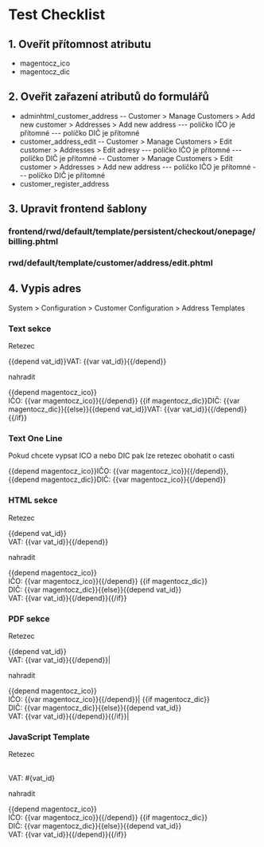 # Test Checklist

## 1. Oveřit přítomnost atributu
 
 - magentocz_ico
 - magentocz_dic

## 2. Oveřit zařazení atributů do formulářů

 - adminhtml_customer_address
 -- Customer > Manage Customers > Add new customer > Addresses > Add new address
 --- políčko IČO je přítomné
 --- políčko DIČ je přítomné
 - customer_address_edit
 -- Customer > Manage Customers > Edit customer > Addresses > Edit adresy
 --- políčko IČO je přítomné
 --- políčko DIČ je přítomné
 -- Customer > Manage Customers > Edit customer > Addresses > Add new address
 --- políčko IČO je přítomné
 --- políčko DIČ je přítomné
 - customer_register_address

## 3. Upravit frontend šablony

### frontend/rwd/default/template/persistent/checkout/onepage/billing.phtml

### rwd/default/template/customer/address/edit.phtml

## 4. Vypis adres

System > Configuration > Customer Configuration > Address Templates

### Text sekce

Retezec 

  {{depend vat_id}}VAT: {{var vat_id}}{{/depend}}

nahradit

  {{depend magentocz_ico}}<br />IČO: {{var magentocz_ico}}{{/depend}}
  {{if magentocz_dic}}DIČ: {{var magentocz_dic}}{{else}}{{depend vat_id}}VAT: {{var vat_id}}{{/depend}}{{/if}}

### Text One Line

Pokud chcete vypsat ICO a nebo DIC pak lze retezec obohatit o casti

  {{depend magentocz_ico}}IČO: {{var magentocz_ico}}{{/depend}}, {{depend magentocz_dic}}DIČ: {{var magentocz_ico}}{{/depend}}


### HTML sekce

Retezec
  
  {{depend vat_id}}<br/>VAT: {{var vat_id}}{{/depend}}

nahradit

  {{depend magentocz_ico}}<br />IČO: {{var magentocz_ico}}{{/depend}}
  {{if magentocz_dic}}<br />DIČ: {{var magentocz_dic}}{{else}}{{depend vat_id}}<br/>VAT: {{var vat_id}}{{/depend}}{{/if}}

### PDF sekce

Retezec
  
  {{depend vat_id}}<br/>VAT: {{var vat_id}}{{/depend}}|

nahradit

  {{depend magentocz_ico}}<br />IČO: {{var magentocz_ico}}{{/depend}}|
  {{if magentocz_dic}}<br />DIČ: {{var magentocz_dic}}{{else}}{{depend vat_id}}<br/>VAT: {{var vat_id}}{{/depend}}{{/if}}|

### JavaScript Template

Retezec

  <br/>VAT: #{vat_id}

nahradit

  {{depend magentocz_ico}}<br />IČO: {{var magentocz_ico}}{{/depend}}
  {{if magentocz_dic}}<br />DIČ: {{var magentocz_dic}}{{else}}{{depend vat_id}}<br/>VAT: {{var vat_id}}{{/depend}}{{/if}}

